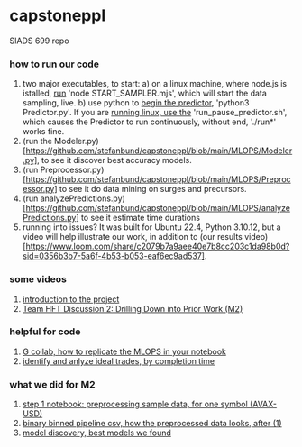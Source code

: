 # capstoneppl
SIADS 699 repo

### how to run our code
1. two major executables, to start: a) on a linux machine, where node.js is istalled, [run](https://github.com/stefanbund/capstoneppl/blob/main/MLOPS/START_SAMPLER.mjs) 'node START_SAMPLER.mjs', which will start the data sampling, live. b) use python to [begin the predictor](https://github.com/stefanbund/capstoneppl/blob/main/MLOPS/Predictor.py), 'python3 Predictor.py'. If you are [running linux, use the](https://github.com/stefanbund/capstoneppl/blob/main/MLOPS/run_pause_predictor.sh) 'run_pause_predictor.sh', which causes the Predictor to run continuously, without end, './run*' works fine.
2. (run the Modeler.py)[https://github.com/stefanbund/capstoneppl/blob/main/MLOPS/Modeler.py], to see it discover best accuracy models.
3. (run Preprocessor.py)[https://github.com/stefanbund/capstoneppl/blob/main/MLOPS/Preprocessor.py] to see it do data mining on surges and precursors.
4. (run analyzePredictions.py)[https://github.com/stefanbund/capstoneppl/blob/main/MLOPS/analyzePredictions.py] to see it estimate time durations
5. running into issues? It was built for Ubuntu 22.4, Python 3.10.12, but a video will help illustrate our work, in addition to (our results video)[https://www.loom.com/share/c2079b7a9aee40e7b8cc203c1da98b0d?sid=0356b3b7-5a6f-4b53-b053-eaf6ec9ad537].

### some videos
1. [introduction to the project](https://www.loom.com/share/dd66d1e0db974329bd64bebd8c3a97a2?sid=7cc453d4-5d2f-45cf-81aa-c066427a2425)
2. [Team HFT Discussion 2: Drilling Down into Prior Work (M2)](https://www.loom.com/share/a809130b687b45bdb117eb3375ab4a61?sid=24d14dba-70ad-470e-8db9-9949f8c6511a)

### helpful for code
1.  [G collab, how to replicate the MLOPS in your notebook](https://colab.research.google.com/drive/1VWcb37M-XYESfQaOXFaF5zjzi984wzw4?usp=sharing)
2. [identify and anlyze ideal trades, by completion time](https://colab.research.google.com/drive/1DDCHRaHRBGfl59Xw7sq8-4uTa7iVPcVn?usp=sharing)

### what we did for M2
1. [step 1 notebook: preprocessing sample data, for one symbol (AVAX-USD)](https://github.com/stefanbund/capstoneppl/blob/main/M2%20assets/step%201%2C%20data%20cleaning%2C%20binary_multi_pipelines.ipynb)
2. [binary binned pipeline csv, how the preprocessed data looks, after (1)](https://github.com/stefanbund/capstoneppl/blob/main/M2%20assets/binary_binned_pipeline.csv)
3. [model discovery, best models we found](https://github.com/stefanbund/capstoneppl/blob/main/M2%20assets/BIN%20BAL%20BINNED.ipynb)
